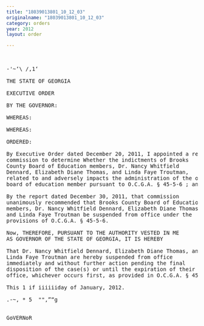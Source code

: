 ```yaml
---
title: "18039013801_10_12_03"
originalname: "18039013801_10_12_03"
category: orders
year: 2012
layout: order

---
```

<pre>
 

-'~‘\ /,1‘

THE STATE OF GEORGIA

EXECUTIVE ORDER

BY THE GOVERNOR:

WHEREAS:

WHEREAS:

ORDERED:

By Executive Order dated December 20, 2011, I appointed a review
commission to determine Whether the indictments of Brooks
County Board of Education members, Dr. Nancy Whitfield
Dennard, Elizabeth Diane Thomas, and Linda Faye Troutman,
related to and adversely impacts the administration of the office of
board of education member pursuant to O.C.G.A. § 45-5-6 ; and

By the report dated December 30, 2011, that commission
unanimously recommended that Brooks County Board of Education
members, Dr. Nancy Whitfield Dennard, Elizabeth Diane Thomas,
and Linda Faye Troutman be suspended from office under the
provisions of O.C.G.A. § 45-5-6.

Now, THEREFORE, PURSUANT TO THE AUTHORITY VESTED IN ME
AS GOVERNOR OF THE STATE OF GEORGIA, IT IS HEREBY

That Dr. Nancy Whitfield Dennard, Elizabeth Diane Thomas, and
Linda Faye Troutman are hereby suspended from office
immediately and without further action pending the final
disposition of the case(s) or until the expiration of their terms of
office, whichever occurs first, as provided in O.C.G.A. § 45-5-6(c).

This 1 if iiiiiiday of January, 2012.

.-~, * 5  "",”“g
 

GoVERNoR

</pre>
